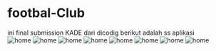# footbal-Club
ini final submission KADE dari dicodig
berikut adalah ss aplikasi 
<br>
![home](https://lh3.googleusercontent.com/J69OyQXMt-sDWvQUcx-39gFOZZ5uVvKfbgO-I2FGy44TAR1DeW-MSGoipScNY29YS9HeX1J3QAm9wGk10Sss_z31d5WrIrVEYaZWlUOHhFlNLMu0ll5x1BhIXSjSrLFLzv_ap1ebUfQyOiUImJvZUW8lW1R-PdWHRbbBXVoN8nhz8ztuKwKR3Yr2x7TnKsNxu2c0sq5QVodP0ndAlVC5SVmFiG02edgit2fBY5BwpJCEtXCBVq8e9yDAG0A5HZSFCPDUKsTjywX_zBH0xARDh59W3rypGNPcTkeZg1K8c7tnp41d0Eufx-qTBtIIGKlOWLrRbQ9pUQuE4WYfo5klgjqwUeiR8wMgC0tqmQR_Fg_gDKfeQ3SBNoW6zLSDXNofHHhlaYan51TsQQsnMjaccqaF4kdHFAwH85rZW9LGFSskeJvnkCkzf9L2qtUx3zOKNdAduKrXNnvPwBQaAVGPPGyP3claDl6HzNkGXNUN2I_J4yeq7xr92-UJKXJ5Xkk8bdQ2e2JqCc39n5r1Y1MEVrJdUhrnhQO7FAjUhlxmfdIPwobdvjcaXhP23jELtaoFQq0s6XJIE10Iek0hLGjGhgvWIJ4evAM3V5L3f_LDX7pYYcjmaHPqCy2meCzibm6BazyPyasvNVDxAPbVz4Z6wEOD2v37u_YETyKnfnpiSt65xc0ZuywFmk3pyU3IHUhWrPwyPD_sJqeN9_A6pq0FvP4mjI5BBcCVlQ0qGmknmvqNHsCg=w332-h664-no)
![home](https://lh3.googleusercontent.com/j1DTcTZnguwU3tntq67nY3DL70oGjUGYftls1rKxwQC6PCYfqNizVD5RdS1EE7yn7J6mhMdUjjuxWsOIida3ui6MA7DhWtGKjkBXmk7EJO8tBccbEcQcj20w1JeQJ19MOiemg0CpD_M7V-7tuOyG66GbHi-hV3Mg2bBgt_wpuwbYGKPxhGwfLi55O01hCemdItRlrhdzganhRkUyyrhT3sxp0eOwr_a1lPYscqNQ1ET6zGL0HLR3P5F8E-lcmVxbP2X3Oja5Tps8tTrfhLZpFSpXOjgdcb70L-5PinsI04ZZ_PUECl_DqLC0-bQ4tiFfev9NfSPb8hMjXsjmZbdA75vCSmo4SCB5_MsqYym7zPRHgbPPFD7XapnG6MZ6uN65plJMh9vmNytQUBsZmD148deqol-Hd0aslJxNVQ0GxXfWnJYyLEI_DaY1PYimCyBXG-3X77Dw-ipRUO_ClQhFODeO_9P0-5eATkVSg2UJzbkKzqMZ45H_sPb1WCM5qcRM9rOKbEhFkIyHOW0A6dAQwZFukphzMfuD91V3OhOKKm_HfFBcPexnte3DQ8MJnO9Y6bVfc_32PamcQzzd93sY95JdYjJLQTnxnLSsGKYOBnhp83tXl92Ygv0bg1JF-Fwh0ZSnzazlAUtr9W931veKz6mnf_aIk7cyBCKzwICr5-GMKQh6v8Bcb_WiYbag3HGPchFn27hemjU14O9l4eV7ZO0skyDHT_g6qL-fXTefE-0lnoNw=w332-h664-no)
![home](https://lh3.googleusercontent.com/Hl264av8ft2NDekTapG7HLoiuWpj-7Xiz45TWOcYNa2RwuSyhFKkDvybAv7og777YWqg8Fds2J7GYinhiWNAbXGkHoZ1mqGXZ99yghyUbWCnnxzDHLbWaVHQH3ih1kX862kUdLo0Tq8Wnj9vrCjyFi6-UY6OINebvgGer2z2ywaJ6ltGZHoKjf-NZcP9GFQ7l8tIEx-P0Cpyd5903rfag8mBKrJ3usz5KFlegC59NZybK6H2lPDQDHSGeHDpPnLQcZ0Izk3ho3A8VRi5XeWTlYgp706_odF7SDafI08-ognDtOcf5UJdsN8Ymcn72q0-K6JgV2E6jKkl_rN7yQMZl-7DCVWbgt3HKSq_nK9Jpamplmg6fM0fMUNqY6XxmO5T8hJ2_U8kluH_T7yhd1d65GKrrlWnnkuqiP2wBfxg6i9zeUKSFE4f7VRgQQd2uo1eFVfJzovfRD-BnSMNjWB3HZNmw3dvpfJJNV8nlDKq9f8rUT47VHwP4a41y_5H9euLqm-AxCFcaNSWrEqPBIxk88vyz4EWZBfp0E4OX45SbjPiL3NGieq3-WdRlxYr2X4gjpSn_Ym81rAp0ySrImfs8PBzacKC57_DHdBVv6yiFh1dctDB9nawQd1jMY-YUXMeekCa64ehqHGg3ouoShxtRhei7lACL8rsRVrdVQyL18Dw8NmwJgg8bC2WOK1t2_r0QFlC03PEwydz-gi1A0A7_Z2NODDAau5zB9H6HJ1dmI6jolJq=w332-h664-no)
![home](https://lh3.googleusercontent.com/xkaiBgXM-PCiKpacmkiwKf_C1lPGta8-AvtF1cnTzaeP4mgohn1MmseRT5IYVu-7AbpV3cSbXPOIEY_FP6qFbhTUE0yjlAIm2FoXLb18hbymsoxujcbJk4LxNOgFTqmhqVWFAEc2GBXbcoezdcDNb9Ufa2HIdGtHtqtMR0_qd-IUqB4QFa8DA7AAtc71is0c1HzUAfELFq2nc1oG_f_02P7lL8rRI0qQiUup3ANTZ-DPQV_JslKSdvSwUcmh9rXx0Ma39R72q65qrhvmoYc-PMfCPh9bi4naFEYOvgXTXCluELvdRU_Dcl0Kd8wfiungmd3yQQY6DO55_ewc1XSJTknzPyJXW5rbRYK4-STq01b4uxhTYciDwEEtYPVtrrKZeO8S_lWERMZNKBNRa5wizQL4RsB6u0kUCtofWz-L5SzmMaeBrdBT5ilbFZeuxMnP4YAtBvavB_wS25giO_MKTYbAG4fAhOUJb6Vi9I6RvV8nHuEPK_hD_8EtbcFdt_JrdE_2CZqHXC8OSVh0OIz7MRpi4Ipb6r7jZtCtbUXKVN5_mvCqjJCAwC0crMjM-drdaPNXBAznZwUq3fVsymkpQF8lgCP38ECDTbsyt9jDMlwZJbp675nmWd0v4AqeERW9PRqmPdM3EZM6u7EPiCEM8o3Q39wOHbeukgT2G0tcHo3-uHmQheDZLfuDrDjT2P556izpsqzqzoReWot91v6GQiyi1g_gxHwz0pgMKbUrxLMEuR5T=w332-h664-no)
![home](https://lh3.googleusercontent.com/1_jY_Qcuq2g-2UbJo9eg3xnXuAkS0NuspEBUrLBk38omjXj8YXZhclupOBo4GkNsttyE_lLD4KrqMsDR4QdRvl3x3xnBSmATsXCqqur2DtZyQ4voy_WL_prgaijAnSDMGf1eMN8n5UrrUYdGazlvqpqpfjYryiCqRnKCgRpUg2LzYRj4LPaZ70Pyf_IyyuOo4BodFsj5EZrOHPqIIjHG0XztwifuAf9_3GNaH-smbM0CMXSiNNoTIS6_LkPyOzVOoyu-AaRqM-YmeToD01-E6UF15rLbX3k4kWLnyrDgJayoyAmyUSatCjk2pWdntuYNotIg_y32MPoMvviQ-Hgb0o0fMK8zuyfkxkc-wqQdwP4I8l2VhgTJ_DUpNkx48NIMe-G63xITJLmZvirYQ0mYzvx3lfSUbci6IufJ6xCAft8x1gAQoJ6rBztrWdmZBAzq2v8K0X2_udzRtiXzxUYiI87lkchVtqku7sco7CGhR1Ei0lW0bPMFdeQkylf8NbCx6hoBRtL4LxawnE-Bxikfnxte8_mWKUrFzef6e_Bj1CxpSA9NZiPu3QFnVA9QW0__0SdzWDCRoCvLLl6ZTjmCRhuwd8YNyS1xmak3ww4VJFW5b5CiZAxfS2-otM4cgbBj1nN2b-i8m_Gg7_kYriVkyQ4hvl2yHRfWPJedlMiHNiPaUhYbZQCmuL0erGTe4NP1WzEgRVxpgM6C9sZTF0CQzTBc6_rc7TBUKEiCWQC0miBxVoKw=w332-h664-no)
![home](https://lh3.googleusercontent.com/qPUP0kMLojCIzweLdYk7LvW_NrTEw9DIC6nNw2FXhYTMj40ftTZZjJwy2ptTzuSeEprhJbsGjwbo3rA_SjN4ATqGfC2XcQaw7AJ-HU9UTG785AyEy6rFrC14-oamiPWcF0KcditIifRzRbHNUiRFZ5uV_t96NbFRnhrkDGp2lmUKO4mIBHyDtonkUVR1h30XKun2ZakEV0gHTPHO99lupqljlzJSGuZM0Yz9iQHenGDXFf-7eYURBVZDGLtE8_JXBoBk8EIoJK5HFQZHg4NbK6lrR_pqqgaRvisnw-lGkWDvhZbTXO6FD2FsDEJGKBnPE1sSG3bkvzscAwZuZU78qMukQbqPu7QLUyJ5MJuEnVi-aRcv8t6dbG_w79yB3XIoQBavKVlcgLFRuw6uYgGOigT9SUIO0RtvDe9iNjHdeziZS4tLy-58QOe3qeVixlgwFf6NsKvwVP0w-t34d5-VMkPUmrPUy6aU3wIv8daeBVfOOsrvNLNO_plNbDrjhZCe--UOx_O1YYrwB8n8AmHkkH6u0ydCvrDKgskZB3ieTpFjunGOeQwpOCG-AS3OsNH0vjlDkRXQhH9PRqWkhS2BaBKzvcSLjfCSUhZcpmgt4YJLfAPR_jd0bqzE85-6jTnihA3wE_minrYN3z-5pm5pIoeWRL7w40NyRqdn1FaCdc0XHduK7F1Dq8FKfQkFGxk4lc7D1sksLjlmBN4nfB9SCXEqC2BK5s34njUb9NjNpEFuXOWS=w332-h664-no)
![home](https://lh3.googleusercontent.com/qp3V_W3GhpIZG9w4aehAsx9L0YG9Y4sMx1lk5b1sfjxXQ6yU9eX-P5bJYAfywIEF012VpsmW-yLlOzH2qSEKQTcWHvKGOTjzlEh4PIZ-8khmVIJ3QcbL_wbCHb-x2u7VYYrbkkwNgyE1VR0KjGMI3Pqi9HEvx_cW_LYC4K3q1kkrpDaNcJDo594DnyUEbIEN0ovxIFijyNxL-X4t0uE8O_F9KE9CzErDkTKCFbx736lflC-Wo9GhZCaN4KQxoTmz_SwwWsO-5Bf6DlAt4AIGSJOITUTGFMyQh_L2oVlDAh6YUuwB8llfZHDcH_5MwCfTkbWl6T8yM5hGt5oijG9jQ6wE-uRTTjvXyn4QHnZmpLpH-YbC_yr8ixoceukNj2FZxNOY2394HuhSb6JSSCy_v3zR6GY3Aww-EizY1OlBb1ywnNJcK5q_051vkUS5-IHQorKmiUUaJ_deMsPYxHTUPkr2n9gky9a-YFk1W3lIzaXKe0m-_OywSeUDC_gWQ4imsASM5HKaidLck8lwhII_nDRYr7PG_6ectBcoeeE24SIXnrcH0cWYaVSCLe0TbGU2RLWmceoyueP-dRUTf6XCu6hBXPOKnlLTu51kvuklZ3EucaHfzeGmc9wVlwPB2yDBatfSIfMWDdAPRoG3vZgitHIbF_aBhWxlQFtWLwchId44AGqWuNTAoaU4_GWvz6tWbpEGlNk2lSOYwzXu6jQuSF0r9Du7qQZcfQ9pctoJZBLDyRhd=w332-h664-no)
![home](https://lh3.googleusercontent.com/WfhvlfDyaow3Mltz0cpqWBUK5d1RGNrAwdkyV2jP-yp3QQKWD4luTdxfbIPJqniNAw-lNvOYPQjAGnqkkle4zYs7_y4Yb3SY_fj2nVXwXX_Fo-PHjEvSFv9Vn2Py2hQFTNh9-WgdElp1pIarzahOd0VKcHena0OEVZClYUQqgLSHr3bolLC_wmBdX7ULzOtf21BII11xS1IphNDdlJgTvzDWQMtU5AuFMFibrvY-J4raFmNDF50OJ-k9wii2Vq-ffepTPpzSwUKPxKJjvAMFfPlLNRPqWkNtEm5y8a0h6dCzq06eZIg7vjEQI1YM-PIVTvI68eLE6gp34L_lAJQQdkPI0LKtXYdf_SCfqZHPih74hD-adyjx-NtdpYjUDkKF_kzXcyOUrTyJC4lNtRWjyAUPN5tu26LYMZf2qEnjU_qDpNvEBlaVlatkjVXwdIp_twOSye_hXiqCFoFHKkTgIHK8U5sP4Tm9I_MgvIe8Z_Ecw2rqpSwE7wvDGMqB3fUYXsVukV_M2t_7y0CKd6SMNS0AgZCfW_Ah2xrMZ7-uTAv6irixjMvtBrorgaUvhtXdxWOSxD_cHhLKestdp7T7J5b33BWC1kIKHcJRa6BncnE6EI69csOgq9rwt5HGFqxCa_Oei1YCm18dqqkrPKdHOEO0HCyHbmiREWpg4xkkUirHQh1w8JnI4f1P31SFn9IywKpiIV-4cCoL95a90KN_CYbSOZwIGJXpwC5-z9VcuW3_G0Oy=w332-h664-no)
